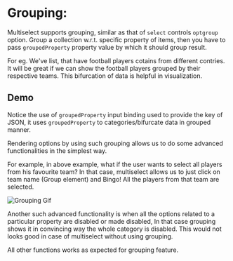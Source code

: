 # Grouping:

Multiselect supports grouping, similar as that of `select` controls `optgroup` option. Group a collection w.r.t. specific property of items, then you have to pass `groupedProperty` property value by which it should group result. 

For eg. We've list, that have football players cotains from different contries. It will be great if we can show the football players grouped by their respective teams. This bifurcation of data is helpful in visualization.

## Demo

<ms-grouping></ms-grouping>

<code-tabs>
  <code-pane title="app/grouping.component.ts" path="grouping/src/app/grouping.component.ts"></code-pane>
  <code-pane title="app/grouping.component.html" path="grouping/src/app/grouping.component.html"></code-pane>
</code-tabs>

Notice the use of `groupedProperty` input binding used to provide the key of JSON, it uses `groupedProperty` to categories/bifurcate data in grouped manner.

Rendering options by using such grouping allows us to do some advanced functionalities in the simplest way.

For example, in above example, what if the user wants to select all players from his favourite team? In that case, multiselect allows us to just click on team name (Group element) and Bingo! All the players from that team are selected.

![Grouping Gif](https://raw.githubusercontent.com/ngx-lib/multiselect/master/giffy/grouping.gif)

Another such advanced functionality is when all the options related to a particular property are disabled or made disabled, In that case grouping shows it in convincing way the whole category is disabled. This would not looks good in case of multiselect without using grouping.

<div class="l-sub-section">
  All other functions works as expected for grouping feature.
</div>
